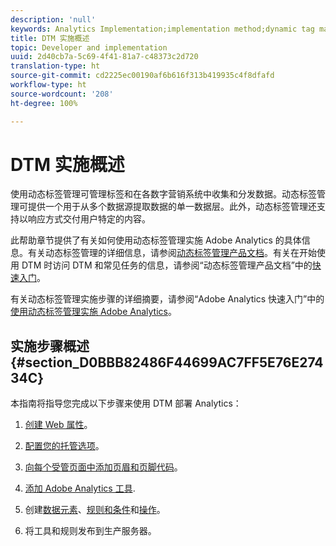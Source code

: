 ```yaml
---
description: 'null'
keywords: Analytics Implementation;implementation method;dynamic tag management;dtm
title: DTM 实施概述
topic: Developer and implementation
uuid: 2d40cb7a-5c69-4f41-81a7-c48373c2d720
translation-type: ht
source-git-commit: cd2225ec00190af6b616f313b419935c4f8dfafd
workflow-type: ht
source-wordcount: '208'
ht-degree: 100%

---
```



# DTM 实施概述

使用动态标签管理可管理标签和在各数字营销系统中收集和分发数据。动态标签管理可提供一个用于从多个数据源提取数据的单一数据层。此外，动态标签管理还支持以响应方式交付用户特定的内容。

此帮助章节提供了有关如何使用动态标签管理实施 Adobe Analytics 的具体信息。有关动态标签管理的详细信息，请参阅[动态标签管理产品文档](https://docs.adobe.com/content/help/zh-Hans/dtm/using/dtm-home.translate.html)。有关在开始使用 DTM 时访问 DTM 和常见任务的信息，请参阅“动态标签管理产品文档”中的[快速入门](https://docs.adobe.com/content/help/zh-Hans/dtm/using/getting-started/get-started.html)。

有关动态标签管理实施步骤的详细摘要，请参阅“Adobe Analytics 快速入门”中的[使用动态标签管理实施 Adobe Analytics](https://docs.adobe.com/content/help/zh-Hans/analytics/implementation/other/dtm/dtm-implementation-overview.html)。

## 实施步骤概述 {#section_D0BBB82486F44699AC7FF5E76E27434C}

本指南将指导您完成以下步骤来使用 DTM 部署 Analytics：

1. [创建 Web 属性](/help/implement/other/dtm/t-create-web-property.md)。
1. [配置您的托管选项](/help/implement/other/dtm/t-configure-hosting.md)。
1. [向每个受管页面中添加页眉和页脚代码](/help/implement/other/dtm/c-headers-footers/t-header-footer-code.md)。
1. [添加 Adobe Analytics 工具](/help/implement/other/dtm/c-aa-tool/analytics-dtm.md).
1. 创建[数据元素](/help/implement/other/dtm/t-data-element.md)、[规则和条件](/help/implement/other/dtm/c-rules/t-rules-create.md)和[操作](/help/implement/other/dtm/c-rules/t-rules-actions.md)。

1. 将工具和规则发布到生产服务器。

